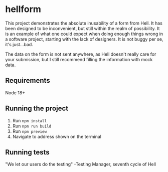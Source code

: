 # hellform

This project demonstrates the absolute inusability of a form from Hell. It has been designed to be inconvenient, but still within the realm of possibility. It is an example of what one could expect when doing enough things wrong in a software project, starting with the lack of designers. It is not buggy per se, it's just...bad. 

The data on the form is not sent anywhere, as Hell doesn't really care for your submission, but I still recommend filling the information with mock data.

## Requirements

Node 18+

## Running the project

1. Run `npm install`
2. Run `npm run build`
3. Run `npm preview`
4. Navigate to address shown on the terminal

## Running tests

"We let our users do the testing"
-Testing Manager, seventh cycle of Hell
